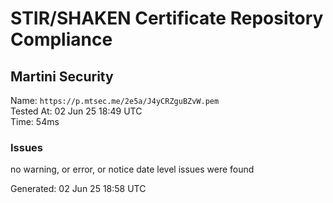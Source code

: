 # STIR/SHAKEN Certificate Repository Compliance

## Martini Security

Name: `https://p.mtsec.me/2e5a/J4yCRZguBZvW.pem`\
Tested At: 02 Jun 25 18:49 UTC\
Time: 54ms

### Issues

no warning, or error, or notice date level issues were found

Generated: 02 Jun 25 18:58 UTC